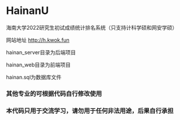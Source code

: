# HainanU
海南大学2022研究生初试成绩统计排名系统（只支持计科学硕和网安学硕）

网站地址 http://h.kwok.fun

hainan_server目录为后端项目

hainan_web目录为前端项目

hainan.sql为数据库文件

### 其他专业的可根据代码自行修改使用

### 本代码只用于交流学习，请勿用于任何非法用途，后果自行承担



